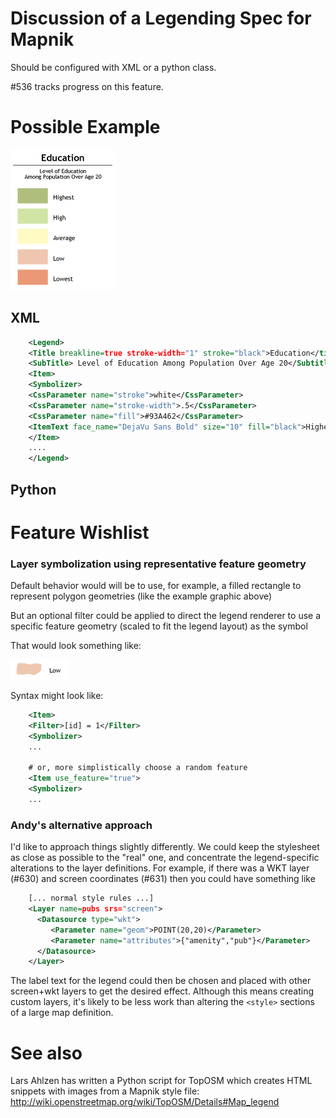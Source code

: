 <!-- Name: Legending -->
<!-- Version: 10 -->
<!-- Last-Modified: 2011/10/10 02:01:25 -->
<!-- Author: Petr Dlouhy -->

# Discussion of a Legending Spec for Mapnik
Should be configured with XML or a python class.

#536 tracks progress on this feature.

# Possible Example

![](images/legend_example.png)

## XML

```xml
    <Legend>
    <Title breakline=true stroke-width="1" stroke="black">Education</title>
    <SubTitle> Level of Education Among Population Over Age 20</Subtitle>
    <Item>
    <Symbolizer>
    <CssParameter name="stroke">white</CssParameter>
    <CssParameter name="stroke-width">.5</CssParameter>
    <CssParameter name="fill">#93A462</CssParameter>
    <ItemText face_name="DejaVu Sans Bold" size="10" fill="black">Highest</ItemText>
    </Item>
    ....
    </Legend>
```

## Python

# Feature Wishlist

### Layer symbolization using representative feature geometry

Default behavior would will be to use, for example, a filled rectangle to represent polygon geometries (like the example graphic above)

But an optional filter could be applied to direct the legend renderer to use a specific feature geometry (scaled to fit the legend layout) as the symbol

That would look something like:

![](images/legend_feature_example.png)

Syntax might look like:


```xml
    <Item>
    <Filter>[id] = 1</Filter>
    <Symbolizer>
    ...
    
    # or, more simplistically choose a random feature
    <Item use_feature="true">
    <Symbolizer>
    ...
```

### Andy's alternative approach

I'd like to approach things slightly differently. We could keep the stylesheet as close as possible to the "real" one, and concentrate the legend-specific alterations to the layer definitions. For example, if there was a WKT layer (#630) and screen coordinates (#631) then you could have something like

```xml
    [... normal style rules ...]
    <Layer name=pubs srs="screen">
      <Datasource type="wkt">
         <Parameter name="geom">POINT(20,20)</Parameter>
         <Parameter name="attributes">{"amenity","pub"}</Parameter>
      </Datasource>
    </Layer>
```

The label text for the legend could then be chosen and placed with other screen+wkt layers to get the desired effect. Although this means creating custom layers, it's likely to be less work than altering the `<style>` sections of a large map definition.

# See also

Lars Ahlzen has written a Python script for TopOSM which creates HTML snippets with images from a Mapnik style file: http://wiki.openstreetmap.org/wiki/TopOSM/Details#Map_legend